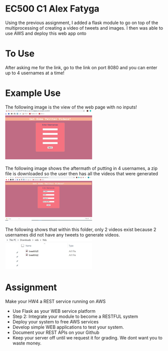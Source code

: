 # EC500 C1 Alex Fatyga
Using the previous assignment, I added a flask module to go on top of the multiprocessing of creating a video of tweets and images. I then was able to use AWS and deploy this web app onto 

# To Use
After asking me for the link, go to the link on port 8080 and you can enter up to 4 usernames at a time!

# Example Use
The following image is the view of the web page with no inputs! <br>
<img src="webpage.JPG" width="55%" /> <br> <br>
The following image shows the aftermath of putting in 4 usernames, a zip file is downloaded so the user then has all the videos that were generated <br> 
<img src="withZip.JPG" width="55%" /> <br> <br>
The following shows that within this folder, only 2 videos exist because 2 usernames did not have any tweets to generate videos.
<img src="zipFileShown.JPG" width="55%" /> <br>



# Assignment
Make your HW4 a REST service running on AWS
- Use Flask as your WEB service platform
- Step 2:  Integrate your module to become a RESTFUL system
- Deploy your system to free AWS services
- Develop simple WEB applications to test your system.
- Document your REST APIs on your Github
- Keep your server off until we request it for grading.  We dont want you to waste money.



